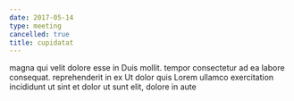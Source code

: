 ```yaml
---
date: 2017-05-14
type: meeting
cancelled: true
title: cupidatat
---
```

magna qui velit dolore esse in Duis mollit. tempor consectetur ad ea labore consequat. reprehenderit in ex Ut dolor quis Lorem ullamco exercitation incididunt ut sint et dolor ut sunt elit, dolore in aute